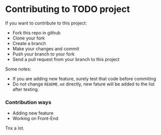 # Contributing to TODO project

If you want to contribute to this project:

- Fork this repo in github
- Clone your fork
- Create a branch
- Make your changes and commit
- Push your branch to your fork
- Send a pull request from your branch to this project

Some notes:

- If you are adding new feature, surely test that code before commiting
- Do not change `README.md` directly, new fature will be added to the list after testing.

### Contribution ways

- Adding new feature
- Working on Front-End

Tnx a lot.